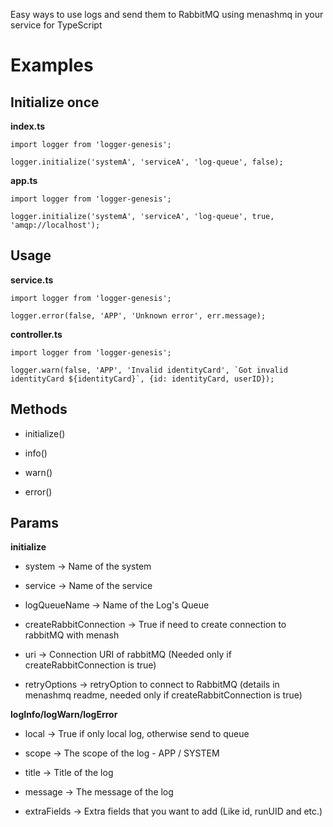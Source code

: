 Easy ways to use logs and send them to RabbitMQ using menashmq in your service for TypeScript

# Examples

## Initialize once

**index.ts**

    import logger from 'logger-genesis';

    logger.initialize('systemA', 'serviceA', 'log-queue', false);

**app.ts**

    import logger from 'logger-genesis';

    logger.initialize('systemA', 'serviceA', 'log-queue', true, 'amqp://localhost');

## Usage

**service.ts**

    import logger from 'logger-genesis';

    logger.error(false, 'APP', 'Unknown error', err.message);

**controller.ts**

    import logger from 'logger-genesis';

    logger.warn(false, 'APP', 'Invalid identityCard', `Got invalid identityCard ${identityCard}`, {id: identityCard, userID});

## Methods

-   initialize()

-   info()

-   warn()

-   error()

## Params

**initialize**

-   system -> Name of the system

-   service -> Name of the service

-   logQueueName -> Name of the Log's Queue

-   createRabbitConnection -> True if need to create connection to rabbitMQ with menash

-   uri -> Connection URI of rabbitMQ (Needed only if createRabbitConnection is true)

-   retryOptions -> retryOption to connect to RabbitMQ (details in menashmq readme, needed only if createRabbitConnection is true)

**logInfo/logWarn/logError**

-   local -> True if only local log, otherwise send to queue

-   scope -> The scope of the log - APP / SYSTEM

-   title -> Title of the log

-   message -> The message of the log

-   extraFields -> Extra fields that you want to add (Like id, runUID and etc.)
